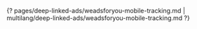 {? pages/deep-linked-ads/weadsforyou-mobile-tracking.md | multilang/deep-linked-ads/weadsforyou-mobile-tracking.md ?}
